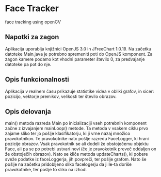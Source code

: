 # Face Tracker
face tracking using openCV

Napotki za zagon
----------------
Aplikacija uporablja knjižnici OpenJS 3.0 in JFreeChart 1.0.19.
Na začetku datoteke Main.java je potrebno spremeniti poti do OpenJS 
komponent. Za zagon kamere podamo kot vhodni parameter število 0, 
za predvajanje datoteke pa pot do nje.

Opis funkcionalnosti
--------------------
Aplikacija v realnem času prikazuje statistike videa v obliki grafov,
in sicer: pozicijo, vektorje premikov, velikosti ter število obrazov.

Opis delovanja
--------------
main() metoda razreda Main po inicializaciji vseh potrebnih komponent 
začne z izvajanjem mainLoop() metode. Ta metoda v vsakem ciklu prvo
zajame sliko ter jo pošlje klasifikatorju, ki ji vrne nazaj množico
pravokotnikov. Te pravokotnike nato pošlje razredu FaceLogger, ki
hrani pozicije obrazov. Vsak pravokotnik se ali dodeli že obstoječemu
objektu Face, ali pa se po potrebi ustvari novi (če je pravokotnik
preveč oddaljen on že obstoječih obrazov). Nato se kliče metoda
updateCharts(), ki pobere sveže podatke iz faceLoggerja, jih
povpreči, ter pošlje grafom. Nato še pošlje na začetku pridobljeno 
sliko facelogerju da ji le-ta doriše pravokotnike, ter pošlje to sliko
na izhod.   
